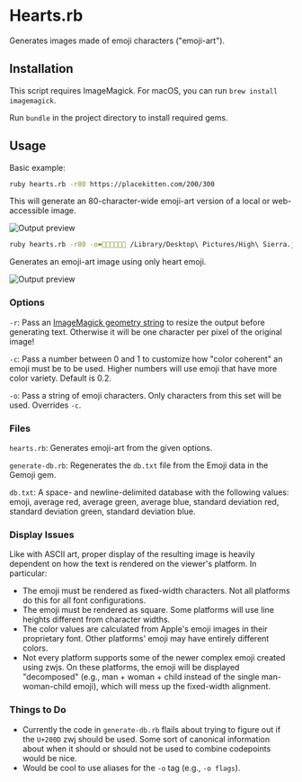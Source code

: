 Hearts.rb
=========

Generates images made of emoji characters ("emoji-art").

Installation
------------

This script requires ImageMagick. For macOS, you can run
`brew install imagemagick`.

Run `bundle` in the project directory to install required gems.

Usage
-----

Basic example:

``` sh
ruby hearts.rb -r80 https://placekitten.com/200/300
```

This will generate an 80-character-wide emoji-art version of a local or
web-accessible image.

![Output preview](https://i.imgur.com/fgJBiId.png)

``` sh
ruby hearts.rb -r80 -o❤️🧡💛💚💙💜🖤 /Library/Desktop\ Pictures/High\ Sierra.jpg
```

Generates an emoji-art image using only heart emoji.

![Output preview](https://i.imgur.com/5waeG1r.png)

### Options

`-r`: Pass an [ImageMagick geometry string](https://imagemagick.org/script/command-line-processing.php#geometry)
to resize the output before generating text. Otherwise it will be one character
per pixel of the original image!

`-c`: Pass a number between 0 and 1 to customize how "color coherent" an emoji
must be to be used. Higher numbers will use emoji that have more color variety.
Default is 0.2.

`-o`: Pass a string of emoji characters. Only characters from this set will be
used. Overrides `-c`.

### Files

`hearts.rb`: Generates emoji-art from the given options.

`generate-db.rb`: Regenerates the `db.txt` file from the Emoji data in the
Gemoji gem.

`db.txt`: A space- and newline-delimited database with the following values:
emoji, average red, average green, average blue, standard deviation red,
standard deviation green, standard deviation blue.

### Display Issues

Like with ASCII art, proper display of the resulting image is heavily dependent
on how the text is rendered on the viewer's platform. In particular:

* The emoji must be rendered as fixed-width characters. Not all platforms do
  this for all font configurations.
* The emoji must be rendered as square. Some platforms will use line heights
  different from character widths.
* The color values are calculated from Apple's emoji images in their proprietary
  font. Other platforms' emoji may have entirely different colors.
* Not every platform supports some of the newer complex emoji created using
  zwjs. On these platforms, the emoji will be displayed "decomposed" (e.g.,
  man + woman + child instead of the single man-woman-child emoji), which will
  mess up the fixed-width alignment.


### Things to Do

* Currently the code in `generate-db.rb` flails about trying to figure out if
  the `U+200D` zwj should be used. Some sort of canonical information about when
  it should or should not be used to combine codepoints would be nice.
* Would be cool to use aliases for the `-o` tag (e.g., `-o flags`).
